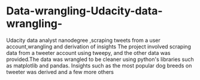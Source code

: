 # Data-wrangling-Udacity-data-wrangling-
Udacity data analyst nanodegree ,scraping tweets from a user account,wrangling and derivation of insights
The project involved scraping data from a tweeter account using tweepy, and the other data was provided.The data was wrangled to be cleaner using python's libraries such as matplotlib and pandas.
Insights such as the most popular dog breeds on tweeter was derived and a few more others
